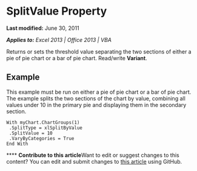 
# SplitValue Property

 **Last modified:** June 30, 2011

 _**Applies to:** Excel 2013 | Office 2013 | VBA_

Returns or sets the threshold value separating the two sections of either a pie of pie chart or a bar of pie chart. Read/write  **Variant**.


## Example

This example must be run on either a pie of pie chart or a bar of pie chart. The example splits the two sections of the chart by value, combining all values under 10 in the primary pie and displaying them in the secondary section.


```
With myChart.ChartGroups(1) 
 .SplitType = xlSplitByValue 
 .SplitValue = 10 
 .VaryByCategories = True 
End With
```


****   **Contribute to this article**Want to edit or suggest changes to this content? You can edit and submit changes to  [this article](https://github.com/jhershey00/VBA_Excel_Test/OpenXMLCon/articles/3200801a-9464-6bde-59a2-0a8baafcb8ff.md) using GitHub.

